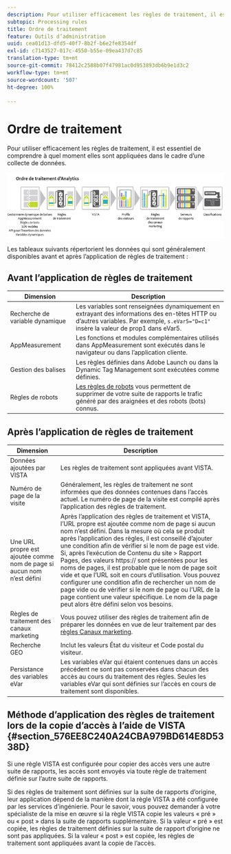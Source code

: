```yaml
---
description: Pour utiliser efficacement les règles de traitement, il est essentiel de comprendre à quel moment elles sont appliquées dans le cadre d’une collecte de données.
subtopic: Processing rules
title: Ordre de traitement
feature: Outils d’administration
uuid: cea01d13-dfd5-40f7-8b2f-b6e2fe8354df
exl-id: c7143527-017c-4550-b55e-09ea437d7c85
translation-type: tm+mt
source-git-commit: 78412c2588b07f47981ac0d953893db6b9e1d3c2
workflow-type: tm+mt
source-wordcount: '507'
ht-degree: 100%

---
```


# Ordre de traitement

Pour utiliser efficacement les règles de traitement, il est essentiel de comprendre à quel moment elles sont appliquées dans le cadre d’une collecte de données.

![](assets/analytics_processing_order_test.png)

Les tableaux suivants répertorient les données qui sont généralement disponibles avant et après l’application de règles de traitement :

## Avant l’application de règles de traitement

| Dimension | Description |
|--- |--- |
| Recherche de variable dynamique | Les variables sont renseignées dynamiquement en extrayant des informations des en-têtes HTTP ou d’autres variables. Par exemple, `s.eVar5="D=c1"` insère la valeur de prop1 dans eVar5. |
| AppMeasurement | Les fonctions et modules complémentaires utilisés dans AppMeasurement sont exécutés dans le navigateur ou dans l’application cliente. |
| Gestion des balises | Les règles définies dans Adobe Launch ou dans la Dynamic Tag Management sont exécutées comme définies. |
| Règles de robots | [Les règles de robots](/help/admin/admin/bot-removal/bot-rules.md) vous permettent de supprimer de votre suite de rapports le trafic généré par des araignées et des robots (bots) connus. |

## Après l’application de règles de traitement

| Dimension | Description |
|--- |--- |
| Données ajoutées par VISTA | Les règles de traitement sont appliquées avant VISTA. |
| Numéro de page de la visite | Généralement, les règles de traitement ne sont informées que des données contenues dans l’accès actuel. Le numéro de page de la visite est compilé après l’application des règles de traitement. |
| Une URL propre est ajoutée comme nom de page si aucun nom n’est défini | Après l’application des règles de traitement et VISTA, l’URL propre est ajoutée comme nom de page si aucun nom n’est défini. Dans la mesure où cela se produit après l’application des règles, il est conseillé d’ajouter une condition afin de vérifier si le nom de page est vide.  Si, après l’exécution de Contenu du site > Rapport Pages, des valeurs https:// sont présentées pour les noms de pages, il est probable que le nom de page soit vide et que l’URL soit en cours d’utilisation.  Vous pouvez configurer une condition afin de rechercher un nom de page vide ou de vérifier si le nom de page ou l’URL de la page contient une valeur spécifique. Le nom de la page peut alors être défini selon vos besoins. |
| Règles de traitement des canaux marketing | Vous pouvez utiliser des règles de traitement afin de préparer les données en vue de leur traitement par des [règles Canaux marketing](https://docs.adobe.com/content/help/fr-FR/analytics/components/marketing-channels/c-rules.html). |
| Recherche GEO | Inclut les valeurs État du visiteur et Code postal du visiteur. |
| Persistance des variables eVar | Les variables eVar qui étaient contenues dans un accès précédent ne sont pas conservées dans chacun des accès au cours du traitement des règles. Seules les variables eVar qui sont définies sur l’accès en cours de traitement sont disponibles. |

## Méthode d’application des règles de traitement lors de la copie d’accès à l’aide de VISTA {#section_576EE8C240A24CBA979BD614E8D5338D}

Si une règle VISTA est configurée pour copier des accès vers une autre suite de rapports, les accès sont envoyés via toute règle de traitement définie sur l’autre suite de rapports.

Si des règles de traitement sont définies sur la suite de rapports d’origine, leur application dépend de la manière dont la règle VISTA a été configurée par les services d’ingénierie. Pour le savoir, vous pouvez demander à votre spécialiste de la mise en œuvre si la règle VISTA copie les valeurs « pré » ou « post » dans la suite de rapports supplémentaire. Si la valeur « pré » est copiée, les règles de traitement définies sur la suite de rapport d’origine ne sont pas appliquées. Si la valeur « post » est copiée, les règles de traitement sont appliquées avant la copie de l’accès.
